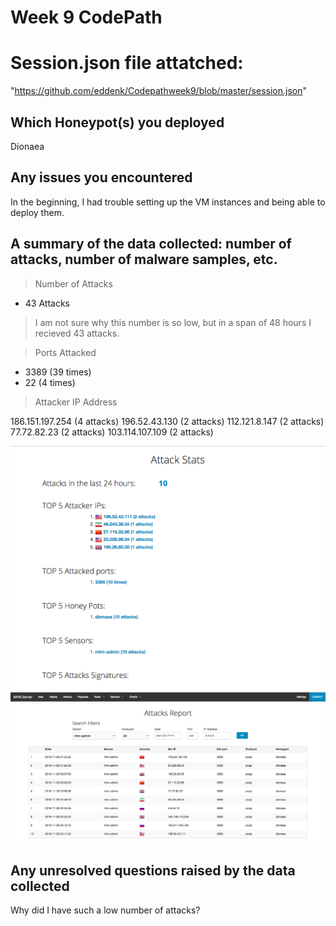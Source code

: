 # Week 9 CodePath 
# Session.json file attatched: 

"https://github.com/eddenk/Codepathweek9/blob/master/session.json"

## Which Honeypot(s) you deployed
Dionaea

## Any issues you encountered
In the beginning, I had trouble setting up the VM instances and being able to deploy them.

## A summary of the data collected: number of attacks, number of malware samples, etc.

> Number of Attacks 
- 43 Attacks 
> I am not sure why this number is so low, but in a span of 48 hours I recieved 43 attacks.


> Ports Attacked
- 3389 (39 times)
- 22 (4 times)


> Attacker IP Address

  186.151.197.254 (4 attacks)
  196.52.43.130 (2 attacks)
  112.121.8.147 (2 attacks)
  77.72.82.23 (2 attacks)
  103.114.107.109 (2 attacks)

<img src="https://github.com/eddenk/Codepathweek9/blob/master/Attacks.png" alt="Attacks" title="Attacks" />

<img src="https://github.com/eddenk/Codepathweek9/blob/master/Attack%20Report.png" alt="Attack Report" title="Attack Report" />

## Any unresolved questions raised by the data collected
Why did I have such a low number of attacks?
